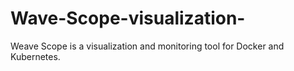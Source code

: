 # Wave-Scope-visualization-
Weave Scope is a visualization and monitoring tool for Docker and Kubernetes.
